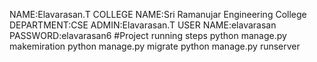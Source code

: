
NAME:Elavarasan.T
COLLEGE NAME:Sri Ramanujar Engineering College
DEPARTMENT:CSE
ADMIN:Elavarasan.T
USER NAME:elavarasan
PASSWORD:elavarasan6
#Project running steps python
manage.py makemiration python
manage.py migrate python manage.py
runserver
